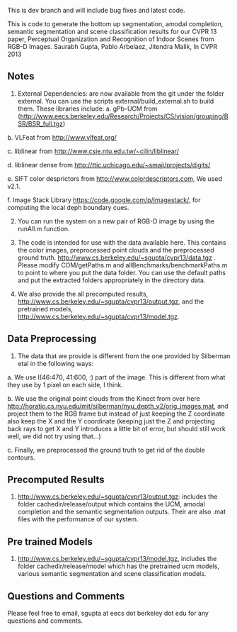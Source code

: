 This is dev branch and will include bug fixes and latest code.

This is code to generate the bottom up segmentation, amodal completion,
semantic segmentation and scene classification results for our CVPR 13 paper,
Perceptual Organization and Recognition of Indoor Scenes from RGB-D Images. 
Saurabh Gupta, Pablo Arbelaez, Jitendra Malik, In CVPR 2013

Notes
-----

1. External Dependencies: are now available from the git under the folder
  external. You can use the scripts external/build_external.sh to build them.
  These libraries include: 
  a. gPb-UCM from 
    (http://www.eecs.berkeley.edu/Research/Projects/CS/vision/grouping/BSR/BSR_full.tgz)

  b. VLFeat from http://www.vlfeat.org/

  c. liblinear from http://www.csie.ntu.edu.tw/~cjlin/liblinear/

  d. liblinear dense from http://ttic.uchicago.edu/~smaji/projects/digits/

  e. SIFT color desprictors from http://www.colordescriptors.com, We used v2.1.

  f. Image Stack Library https://code.google.com/p/imagestack/, for computing
  the local deph boundary cues.

2. You can run the system on a new pair of RGB-D image by using the 
  runAll.m function.

3. The code is intended for use with the data available here. This contains the
color images, preprocessed point clouds and the preprocessed ground truth. 
http://www.cs.berkeley.edu/~sgupta/cvpr13/data.tgz . Please modify COM/getPaths.m 
and allBenchmarks/benchmarkPaths.m to point to where you put the data folder. You
can use the default paths and put the extracted folders appropriately in the directory data.

4. We also provide the all 
precomputed results, http://www.cs.berkeley.edu/~sgupta/cvpr13/output.tgz, 
and the pretrained models, http://www.cs.berkeley.edu/~sgupta/cvpr13/model.tgz.

Data Preprocessing
------------------
1. The data that we provide is different from the one provided by Silberman
etal in the following ways:
  
  a. We use I(46:470, 41:600, :) part of the image. This is different from what
  they use by 1 pixel on each side, I think.
  
  b. We use the original point clouds from the Kinect from over here
  http://horatio.cs.nyu.edu/mit/silberman/nyu_depth_v2/orig_images.mat, and
  project them to the RGB frame but instead of just keeping the Z coordinate
  also keep the X and the Y coordinate (keeping just the Z and projecting back
  rays to get X and Y introduces a little bit of error, but should still work
  well, we did not try using that...)

  c. Finally, we preprocessed the ground truth to get rid of the double
  contours.

Precomputed Results
-------------------
1. http://www.cs.berkeley.edu/~sgupta/cvpr13/output.tgz:
includes the folder cachedir/release/output which contains the UCM, amodal
completion and the semantic segmentation outputs. Their are also .mat files
with the performance of our system.

Pre trained Models
------------------
1. http://www.cs.berkeley.edu/~sgupta/cvpr13/model.tgz, includes the folder
cachedir/release/model which has the pretrained ucm models, various semantic
segmentation and scene classification models.


Questions and Comments
----------------------
Please feel free to email, sgupta at eecs dot berkeley dot edu for any questions and
comments.
